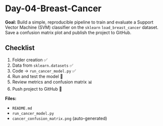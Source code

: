 # Day-04-Breast-Cancer

**Goal:** Build a simple, reproducible pipeline to train and evaluate a Support Vector Machine (SVM) classifier on the `sklearn` `load_breast_cancer` dataset. Save a confusion matrix plot and publish the project to GitHub.

## Checklist
1. Folder creation ✅  
2. Data from `sklearn.datasets` ✅  
3. Code → `run_cancer_model.py` ✅  
4. Run and test the model 🧠  
5. Review metrics and confusion matrix 📊  
6. Push project to GitHub 🚀  

**Files:**
- `README.md`
- `run_cancer_model.py`
- `cancer_confusion_matrix.png` (auto-generated)

